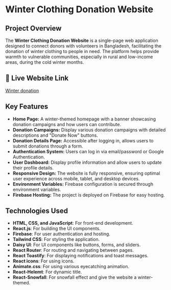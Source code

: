 # Winter Clothing Donation Website

## Project Overview
The **Winter Clothing Donation Website** is a single-page web application designed to connect donors with volunteers in Bangladesh, facilitating the donation of winter clothing to people in need. The platform helps provide warmth to vulnerable communities, especially in rural and low-income areas, during the cold winter months.

## 🚀 Live Website Link
[Winter donation](https://winter-donation-09.web.app/)

## Key Features
- **Home Page:** A winter-themed homepage with a banner showcasing donation campaigns and how users can contribute.
- **Donation Campaigns:** Display various donation campaigns with detailed descriptions and "Donate Now" buttons.
- **Donation Details Page:** Accessible after logging in, allows users to submit donations through a form.
- **Authentication System:** Users can log in via email/password or Google Authentication.
- **User Dashboard:** Display profile information and allow users to update their profile details.
- **Responsive Design:** The website is fully responsive, ensuring optimal user experience across mobile, tablet, and desktop devices.
- **Environment Variables:** Firebase configuration is secured through environment variables.
- **Firebase Hosting:** The project is deployed on Firebase for easy hosting.

## Technologies Used
- **HTML, CSS, and JavaScript**: For front-end development.
- **React.js**: For building the UI components.
- **Firebase**: For user authentication and hosting.
- **Tailwind CSS**: For styling the application.
- **Daisy UI**: For UI components like buttons, forms, and sliders.
- **React Router**: For routing and navigating between pages.
- **React Toastify**: For displaying notifications and toast messages.
- **React icons**: For using icons.
- **Animate.css**: For using various eyecatching animation.
- **React-Helemt**: For dynamic title.
- **React-Snowfall**: For snowfall effect and give the website a winter-themed.
